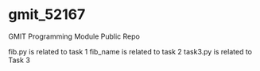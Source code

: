 # gmit_52167
GMIT Programming Module Public Repo

fib.py is related to task 1
fib_name is related to task 2
task3.py is related to Task 3
